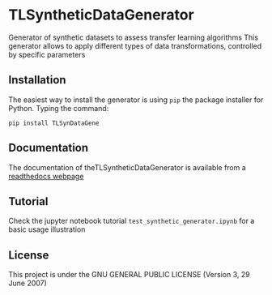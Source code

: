 # TLSyntheticDataGenerator

Generator of synthetic datasets to assess transfer learning algorithms
This generator allows to apply different types of data transformations,
controlled by specific parameters

## Installation

The easiest way to install the generator is using `pip` the package installer for Python.
Typing the command:

`pip install TLSynDataGene`

## Documentation

The documentation of theTLSyntheticDataGenerator is available from a [readthedocs webpage](https://tlsyntheticdatagenerator.readthedocs.io/en/latest/)

## Tutorial

Check the jupyter notebook tutorial `test_synthetic_generator.ipynb` for a basic usage illustration

## License

This project is under the GNU GENERAL PUBLIC LICENSE (Version 3, 29 June 2007)
